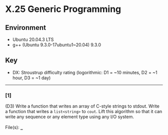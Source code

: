 # X.25 Generic Programming

## Environment
- Ubuntu 20.04.3 LTS
- g++ (Ubuntu 9.3.0-17ubuntu1~20.04) 9.3.0

## Key
- DX: Stroustrup difficulty rating (logorithmic: D1 = ~10 minutes, D2 = ~1 hour, D3 = ~1 day)

---

### \[1\]
(D3) Write a function that writes an array of C-style strings to stdout. Write a function that writes a `list<string>` to `cout`. Lift this algorithm so that it can write any sequence or any element type using any I/O system.\
\
File(s): [`_`](./)

